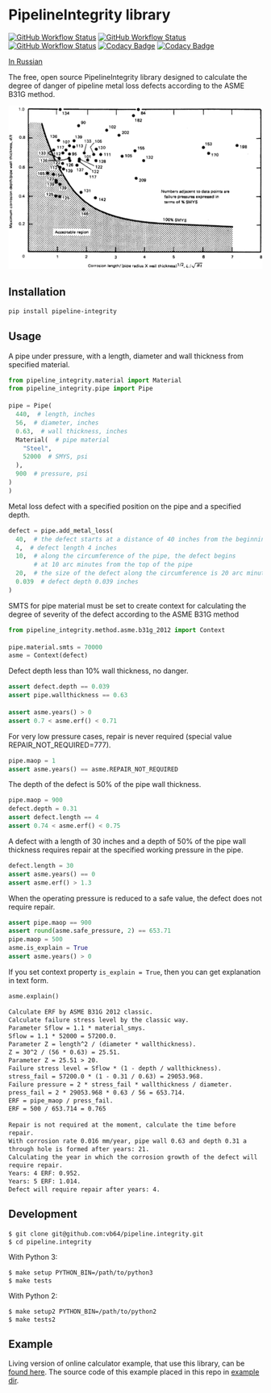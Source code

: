 # PipelineIntegrity library
[![GitHub Workflow Status](https://img.shields.io/github/actions/workflow/status/vb64/pipeline.integrity/pep257.yml?label=Pep257&style=plastic&branch=main)](https://github.com/vb64/pipeline.integrity/actions?query=workflow%3Apep257)
[![GitHub Workflow Status](https://img.shields.io/github/actions/workflow/status/vb64/pipeline.integrity/py2.yml?label=Python%202.7&style=plastic&branch=main)](https://github.com/vb64/pipeline.integrity/actions?query=workflow%3Apy2)
[![GitHub Workflow Status](https://img.shields.io/github/actions/workflow/status/vb64/pipeline.integrity/py3.yml?label=Python%203.8-3.13&style=plastic&branch=main)](https://github.com/vb64/pipeline.integrity/actions?query=workflow%3Apy3)
[![Codacy Badge](https://app.codacy.com/project/badge/Grade/767801f5b171469ebc628df3fe696bbc)](https://app.codacy.com/gh/vb64/pipeline.integrity/dashboard?utm_source=gh&utm_medium=referral&utm_content=&utm_campaign=Badge_grade)
[![Codacy Badge](https://app.codacy.com/project/badge/Coverage/767801f5b171469ebc628df3fe696bbc)](https://app.codacy.com/gh/vb64/pipeline.integrity/dashboard?utm_source=gh&utm_medium=referral&utm_content=&utm_campaign=Badge_coverage)

[In Russian](READMEru.md)

The free, open source PipelineIntegrity library designed to calculate the degree of danger
of pipeline metal loss defects according to the ASME B31G method.

![ASME B31G method](docs/asme/img/fig_1_1.png)

## Installation

```bash
pip install pipeline-integrity
```

## Usage

A pipe under pressure, with a length, diameter and wall thickness from specified material.

```python
from pipeline_integrity.material import Material
from pipeline_integrity.pipe import Pipe

pipe = Pipe(
  440,  # length, inches
  56,  # diameter, inches
  0.63,  # wall thickness, inches
  Material(  # pipe material
    "Steel",
    52000  # SMYS, psi
  ),
  900  # pressure, psi
)
)
```

Metal loss defect with a specified position on the pipe and a specified depth.

```python
defect = pipe.add_metal_loss(
  40,  # the defect starts at a distance of 40 inches from the beginning of the pipe
  4,  # defect length 4 inches
  10,  # along the circumference of the pipe, the defect begins
       # at 10 arc minutes from the top of the pipe
  20,  # the size of the defect along the circumference is 20 arc minutes
  0.039  # defect depth 0.039 inches
)
```

SMTS for pipe material must be set to create
context for calculating the degree of severity of the defect according to the ASME B31G method

```python
from pipeline_integrity.method.asme.b31g_2012 import Context

pipe.material.smts = 70000
asme = Context(defect)
```

Defect depth less than 10% wall thickness, no danger.

```python
assert defect.depth == 0.039
assert pipe.wallthickness == 0.63

assert asme.years() > 0
assert 0.7 < asme.erf() < 0.71
```

For very low pressure cases, repair is never required (special value REPAIR_NOT_REQUIRED=777).

```python
pipe.maop = 1
assert asme.years() == asme.REPAIR_NOT_REQUIRED
```

The depth of the defect is 50% of the pipe wall thickness.

```python
pipe.maop = 900
defect.depth = 0.31
assert defect.length == 4
assert 0.74 < asme.erf() < 0.75
```

A defect with a length of 30 inches and a depth of 50% of the pipe wall thickness
requires repair at the specified working pressure in the pipe.

```python
defect.length = 30
assert asme.years() == 0
assert asme.erf() > 1.3
```

When the operating pressure is reduced to a safe value, the defect does not require repair.

```python
assert pipe.maop == 900
assert round(asme.safe_pressure, 2) == 653.71
pipe.maop = 500
asme.is_explain = True
assert asme.years() > 0
```

If you set context property `is_explain = True`, then you can get explanation in text form.

```python
asme.explain()
```

```text
Calculate ERF by ASME B31G 2012 classic.
Calculate failure stress level by the classic way.
Parameter Sflow = 1.1 * material_smys.
Sflow = 1.1 * 52000 = 57200.0.
Parameter Z = length^2 / (diameter * wallthickness).
Z = 30^2 / (56 * 0.63) = 25.51.
Parameter Z = 25.51 > 20.
Failure stress level = Sflow * (1 - depth / wallthickness).
stress_fail = 57200.0 * (1 - 0.31 / 0.63) = 29053.968.
Failure pressure = 2 * stress_fail * wallthickness / diameter.
press_fail = 2 * 29053.968 * 0.63 / 56 = 653.714.
ERF = pipe_maop / press_fail.
ERF = 500 / 653.714 = 0.765

Repair is not required at the moment, calculate the time before repair.
With corrosion rate 0.016 mm/year, pipe wall 0.63 and depth 0.31 a through hole is formed after years: 21.
Calculating the year in which the corrosion growth of the defect will require repair.
Years: 4 ERF: 0.952.
Years: 5 ERF: 1.014.
Defect will require repair after years: 4.
```

## Development

```
$ git clone git@github.com:vb64/pipeline.integrity.git
$ cd pipeline.integrity
```
With Python 3:
```
$ make setup PYTHON_BIN=/path/to/python3
$ make tests
```
With Python 2:
```
$ make setup2 PYTHON_BIN=/path/to/python2
$ make tests2
```

## Example

Living version of online calculator example, that use this library, can be [found here](https://wot-online-hours.appspot.com/).
The source code of this example placed in this repo in [example dir](example/web/gae ).
